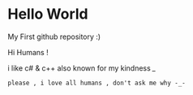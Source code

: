 Hello World
=============

My First github repository :)

Hi Humans !

i like c# & c++
also known for my kindness *_* 

```please , i love all humans , don't ask me why -_-```
